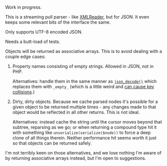 Work in progress.

This is a streaming pull parser - like [XMLReader](http://php.net/xmlreader), but for JSON. It even keeps some relevant bits of the interface the same.

Only supports UTF-8 encoded JSON.

Needs a butt-load of tests.

Objects will be returned as associative arrays. This is to avoid dealing with a couple edge cases:

 1. Property names consisting of empty strings. Allowed in JSON, not in PHP.
 
    Alternatives: handle them in the same manner as [`json_decode()`](http://php.net/json_decode) which replaces them with `_empty_` (which is a little weird and [can cause key collisions](https://3v4l.org/LUFUK).)
 2. Dirty, dirty objects. Because we cache parsed nodes it's possible for a given object to be returned multiple times - any changes made to that object would be reflected in all other returns. This is not ideal.
 
    Alternatives: instead cache the string until the cursor moves beyond that subtree, reparsing as we go; or when returning a compound type hit it with something like `unserialize(serialize($node))` to force a deep clone of all things therein. Neither performance hit seems worth it just so that objects can be returned safely.

I'm not terribly keen on those alternatives, and we lose nothing I'm aware of by returning associative arrays instead, but I'm open to suggestions.
